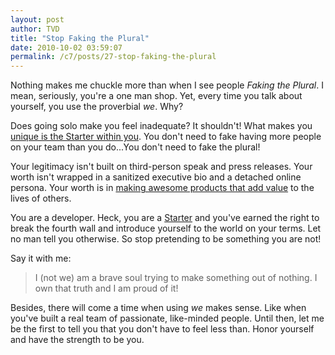 ```yaml
---
layout: post
author: TVD
title: "Stop Faking the Plural"
date: 2010-10-02 03:59:07
permalink: /c7/posts/27-stop-faking-the-plural
---
```


Nothing makes me chuckle more than when I see people *Faking the Plural*. I mean, seriously, you're a one man shop. Yet, every time you talk about yourself, you use the proverbial *we*. Why?

Does going solo make you feel inadequate? It shouldn't! What makes you [unique is the Starter within you][1]. You don't need to fake having more people on your team than you do...You don't need to fake the plural!

Your legitimacy isn't built on third-person speak and press releases. Your worth isn't wrapped in a sanitized executive bio and a detached online persona. Your worth is in [making awesome products that add value][2] to the lives of others.

You are a developer. Heck, you are a [Starter][3] and you've earned the right to break the fourth wall and introduce yourself to the world on your terms. Let no man tell you otherwise. So stop pretending to be something you are not!

Say it with me:

>  I (not we) am a brave soul trying to
> make something out of nothing. I own
> that truth and I am proud of it!

Besides, there will come a time when using *we* makes sense. Like when you've built a real team of passionate, like-minded people. Until then, let me be the first to tell you that you don't have to feel less than. Honor yourself and have the strength to be you.


  [1]: https://techoctave.com/posts/1-hello-world
  [2]: https://techoctave.com/posts/17-jquery-dashboard-gauges-using-raphael-xhtml-and-css
  [3]: http://37signals.com/rework/
